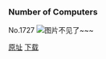 ### Number of Computers
No.1727
![图片不见了~~~](https://imgs.xkcd.com/comics/number_of_computers.png)

[原址](https://xkcd.com//1727) [下载](https://imgs.xkcd.com/comics/number_of_computers.png)

